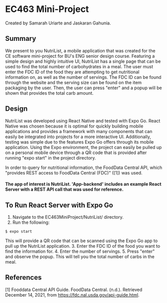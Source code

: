 # EC463 Mini-Project
Created by Samarah Uriarte and Jaskaran Gahunia.

## Summary
We present to you NutriList, a mobile application that was created for the CE software mini-project for BU's ENG senior design course. Featuring a simple design and highly intuitive UI, NutriList has a single page that can be used to find the total number of carbohydrates in a meal. The user must enter the FDC ID of the food they are attempting to get nutritional information on, as well as the number of servings. The FDC ID can be found through the website and the serving size can be found on the item packaging by the user. Then, the user can press "enter" and a popup will be shown that provides the total carb amount.

## Design
NutriList was developed using React Native and tested with Expo Go. React Native was chosen because it is optimal for quickly building mobile applications and provides a framework with many components that can easily be integrated into projects for a more interactive UI. Additionally, testing was simple due to the features Expo Go offers through its mobile application. Using the Expo environment, the project can easily be pulled up on a personal mobile device through a QR code that is provided after running "expo start" in the project directory.

In order to query for nutritional information, the FoodData Central API, which "provides REST access to FoodData Central (FDC)" ([1]) was used.

#### The app of interest is NutriList. 'App-backend' includes an example React Server with a REST API call that was used for reference.

## To Run React Server with Expo Go
1. Navigate to the EC463MiniProject/NutriList/ directory.
2. Run the following:
<!-- -->

    $ expo start
   This will provide a QR code that can be scanned using the Expo Go app to pull up the NutriList application.
3. Enter the FDC ID of the food you want to find the information for.
4. Enter the number of servings.
5. Press "enter" and observe the popup. This will tell you the total number of carbs in the meal.

## References
[1] Fooddata Central API Guide. FoodData Central. (n.d.). Retrieved December 14, 2021, from https://fdc.nal.usda.gov/api-guide.html. 
